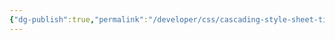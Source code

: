 ```yaml
---
{"dg-publish":true,"permalink":"/developer/css/cascading-style-sheet-tips-and-tricks/","noteIcon":""}
---
```


